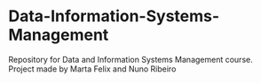 # Data-Information-Systems-Management
Repository for Data and Information Systems Management course.   
Project made by Marta Felix and Nuno Ribeiro
